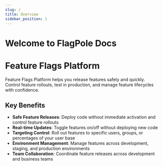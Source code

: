 ```yaml
---
slug: /
title: Overview
sidebar_position: 1
---
```


# Welcome to FlagPole Docs

# Feature Flags Platform

Feature Flags Platform helps you release features safely and quickly. Control feature rollouts, test in production, and manage feature lifecycles with confidence.

## Key Benefits

- **Safe Feature Releases**: Deploy code without immediate activation and control feature rollouts
- **Real-time Updates**: Toggle features on/off without deploying new code
- **Targeting Control**: Roll out features to specific users, groups, or percentages of your user base
- **Environment Management**: Manage features across development, staging, and production environments
- **Team Collaboration**: Coordinate feature releases across development and business teams
